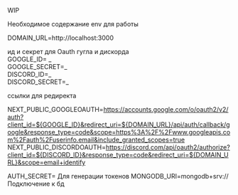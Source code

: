 WIP

Необходимое содержание env для работы

DOMAIN_URL=http://localhost:3000

ид и секрет для Oauth гугла и дискорда\
GOOGLE_ID= _ \
GOOGLE_SECRET=_ \
DISCORD_ID=_ \
DISCORD_SECRET=_

ссылки для редиректа

NEXT_PUBLIC_GOOGLEOAUTH=https://accounts.google.com/o/oauth2/v2/auth?client_id=${GOOGLE_ID}&redirect_uri=${DOMAIN_URL}/api/auth/callback/google&response_type=code&scope=https%3A%2F%2Fwww.googleapis.com%2Fauth%2Fuserinfo.email&include_granted_scopes=true
NEXT_PUBLIC_DISCORDOAUTH=https://discord.com/api/oauth2/authorize?client_id=${DISCORD_ID}&response_type=code&redirect_uri=${DOMAIN_URL}&scope=email+identify

AUTH_SECRET= Для генерации токенов
MONGODB_URI=mongodb+srv:// Подключение к бд
